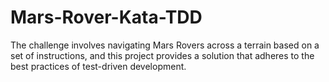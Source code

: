 # Mars-Rover-Kata-TDD
The challenge involves navigating Mars Rovers across a terrain based on a set of instructions, and this project provides a solution that adheres to the best practices of test-driven development.
